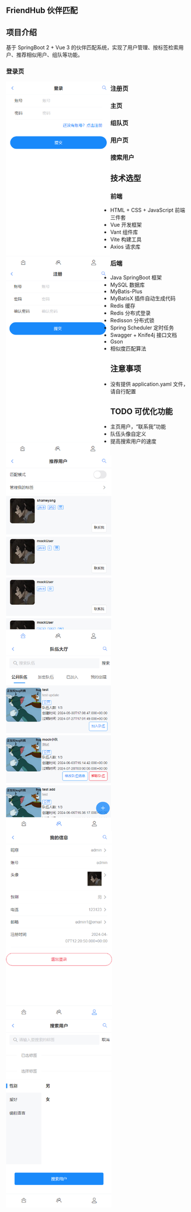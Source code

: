## FriendHub 伙伴匹配

## 项目介绍

基于 SpringBoot 2 + Vue 3 的伙伴匹配系统，实现了用户管理、按标签检索用户、推荐相似用户、组队等功能。

### 登录页

<img src="imgs/login.png" style="zoom:67%;float:left" />

### 注册页

<img src="imgs/register.png" style="zoom:67%;float:left" />

### 主页

<img src="imgs/index.png" style="zoom:67%;float:left" />

### 组队页

<img src="imgs/team.png" style="zoom:67%;float:left" />

### 用户页

<img src="imgs/user.png" style="zoom:67%;float:left" />

### 搜索用户

<img src="imgs/searchUser.png" style="zoom:67%;float:left" />



## 技术选型

### 前端

- HTML + CSS + JavaScript 前端三件套
- Vue 开发框架
- Vant 组件库
- Vite 构建工具
- Axios 请求库

### 后端

- Java SpringBoot 框架
- MySQL 数据库
- MyBatis-Plus
- MyBatisX 插件自动生成代码
- Redis 缓存
- Redis 分布式登录
- Redisson 分布式锁
- Spring Scheduler 定时任务
- Swagger + Knife4j 接口文档
- Gson
- 相似度匹配算法



## 注意事项

- 没有提供 application.yaml 文件，请自行配置



## TODO 可优化功能

- 主页用户，“联系我”功能
- 队伍头像自定义
- 提高搜索用户的速度